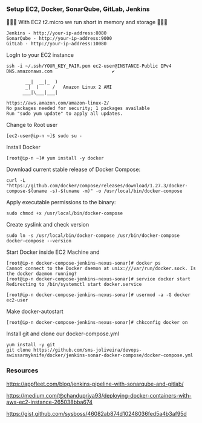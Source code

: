 ### Setup EC2, Docker, SonarQube, GitLab, Jenkins

🚨🚨🚨 With EC2 t2.micro we run short in memory and storage 🚨🚨🚨

```
Jenkins - http://your-ip-address:8080
SonarQube - http://your-ip-address:9000
GitLab - http://your-ip-address:10080
```

LogIn to your EC2 instance
```
ssh -i ~/.ssh/YOUR_KEY_PAIR.pem ec2-user@INSTANCE-Public IPv4 DNS.amazonaws.com                      ✔  

       __|  __|_  )
       _|  (     /   Amazon Linux 2 AMI
      ___|\___|___|

https://aws.amazon.com/amazon-linux-2/
No packages needed for security; 1 packages available
Run "sudo yum update" to apply all updates.
```
Change to Root user
```
[ec2-user@ip-n ~]$ sudo su -
```
Install Docker
``` 
[root@ip-n ~]# yum install -y docker
```

Download current stable release of Docker Compose:
```
curl -L "https://github.com/docker/compose/releases/download/1.27.3/docker-compose-$(uname -s)-$(uname -m)" -o /usr/local/bin/docker-compose
```

Apply executable permissions to the binary:
```
sudo chmod +x /usr/local/bin/docker-compose
```
Create syslink and check version
```
sudo ln -s /usr/local/bin/docker-compose /usr/bin/docker-compose
docker-compose --version
```
Start Docker inside EC2 Machine and 
```
[root@ip-n docker-compose-jenkins-nexus-sonar]# docker ps
Cannot connect to the Docker daemon at unix:///var/run/docker.sock. Is the docker daemon running?
[root@ip-n docker-compose-jenkins-nexus-sonar]# service docker start
Redirecting to /bin/systemctl start docker.service

[root@ip-n docker-compose-jenkins-nexus-sonar]# usermod -a -G docker ec2-user
```
Make docker-autostart
```
[root@ip-n docker-compose-jenkins-nexus-sonar]# chkconfig docker on
```
Install git and clone our docker-compose.yml
```
yum install -y git
git clone https://github.com/sms-joliveira/devops-swissarmyknife/docker/jenkins-sonar-docker-compose/docker-compose.yml
```

### Resources
https://appfleet.com/blog/jenkins-pipeline-with-sonarqube-and-gitlab/

https://medium.com/@chandupriya93/deploying-docker-containers-with-aws-ec2-instance-265038bba674

https://gist.github.com/sysboss/46082ab874d10248036fed5a4b3af95d